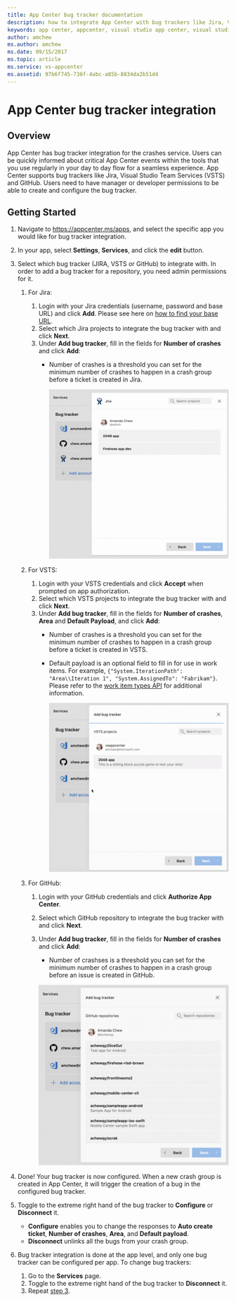 ```yaml
---
title: App Center bug tracker documentation
description: how to integrate App Center with bug trackers like Jira, Visual Studio Team Services (VSTS) and GitHub
keywords: app center, appcenter, visual studio app center, visual studio appcenter, bug tracker, bugtracker, documentation, hockeyapp, VSTS, github
author: amchew
ms.author: amchew
ms.date: 09/15/2017
ms.topic: article
ms.service: vs-appcenter
ms.assetid: 97b6f745-736f-4abc-a85b-8834da2b51d4
---
```


# App Center bug tracker integration

## Overview

App Center has bug tracker integration for the crashes service. Users can be quickly informed about critical App Center events within the tools that you use regularly in your day to day flow for a seamless experience. App Center supports bug trackers like Jira, Visual Studio Team Services (VSTS) and GitHub. Users need to have manager or developer permissions to be able to create and configure the bug tracker.

## Getting Started

1. Navigate to https://appcenter.ms/apps, and select the specific app you would like for bug tracker integration.

1. In your app, select **Settings**, **Services**, and click the **edit** button.

1. <a name="step3"/>Select which bug tracker (JIRA, VSTS or GitHub) to integrate with. In order to add a bug tracker for a repository, you need admin permissions for it. 

    1. For Jira:

        1. Login with your Jira credentials (username, password and base URL) and click **Add**. Please see here on [how to find your base URL](https://confluence.atlassian.com/adminjiraserver071/configuring-the-base-url-802593107.html).
        1. Select which Jira projects to integrate the bug tracker with and click **Next**.
        1. Under **Add bug tracker**, fill in the fields for **Number of crashes** and click **Add**:
            - Number of crashes is a threshold you can set for the minimum number of crashes to happen in a crash group before a ticket is created in Jira.

                ![How to add a bug tracker for Jira](media/addBugTrackerJira.gif)

    1. For VSTS:

        1. Login with your VSTS credentials and click **Accept** when prompted on app authorization.
        1. Select which VSTS projects to integrate the bug tracker with and click **Next**.
        1. Under **Add bug tracker**, fill in the fields for **Number of crashes**, **Area** and **Default Payload**, and click **Add**:
            - Number of crashes is a threshold you can set for the minimum number of crashes to happen in a crash group before a ticket is created in VSTS.
            - Default payload is an optional field to fill in for use in work items. For example, `{"System.IterationPath": "Area\\Iteration 1", "System.AssignedTo": "Fabrikam"}`. Please refer to the [work item types API](https://docs.microsoft.com/vsts/integrate/#Getaworkitemtype) for additional information.

                ![How to add a bug tracker for VSTS](media/addBugTrackerVSTS.gif)

    1. For GitHub:

        1. Login with your GitHub credentials and click **Authorize App Center**.
        1. Select which GitHub repository to integrate the bug tracker with and click **Next**.
        1. Under **Add bug tracker**, fill in the fields for **Number of crashes** and click **Add**:
            - Number of crashses is a threshold you can set for the minimum number of crashes to happen in a crash group before an issue is created in GitHub.

            ![How to add a bug tracker for GitHub](media/addBugTrackerGitHub.gif)

1. Done! Your bug tracker is now configured. When a new crash group is created in App Center, it will trigger the creation of a bug in the configured bug tracker.

1. Toggle to the extreme right hand of the bug tracker to **Configure** or **Disconnect** it.

    - **Configure** enables you to change the responses to **Auto create ticket**, **Number of crashes**, **Area**, and **Default payload**.
    - **Disconnect** unlinks all the bugs from your crash group.

1. Bug tracker integration is done at the app level, and only one bug tracker can be configured per app. To change bug trackers:

    1. Go to the **Services** page.
    1. Toggle to the extreme right hand of the bug tracker to **Disconnect** it.
    1. Repeat [step 3](#step3).
